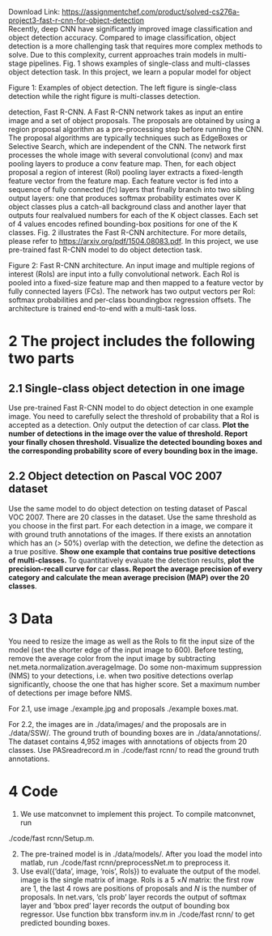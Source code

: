 Download Link: https://assignmentchef.com/product/solved-cs276a-project3-fast-r-cnn-for-object-detection
<br>
Recently, deep CNN have significantly improved image classification and object detection accuracy. Compared to image classification, object detection is a more challenging task that requires more complex methods to solve. Due to this complexity, current approaches train models in multi-stage pipelines. Fig. 1 shows examples of single-class and multi-classes object detection task. In this project, we learn a popular model for object

Figure 1: Examples of object detection. The left figure is single-class detection while the right figure is multi-classes detection.

detection, Fast R-CNN. A Fast R-CNN network takes as input an entire image and a set of object proposals. The proposals are obtained by using a region proposal algorithm as a pre-processing step before running the CNN. The proposal algorithms are typically techniques such as EdgeBoxes or Selective Search, which are independent of the CNN. The network first processes the whole image with several convolutional (conv) and max pooling layers to produce a conv feature map. Then, for each object proposal a region of interest (RoI) pooling layer extracts a fixed-length feature vector from the feature map. Each feature vector is fed into a sequence of fully connected (fc) layers that finally branch into two sibling output layers: one that produces softmax probability estimates over K object classes plus a catch-all background class and another layer that outputs four realvalued numbers for each of the K object classes. Each set of 4 values encodes refined bounding-box positions for one of the K classes. Fig. 2 illustrates the Fast R-CNN architecture. For more details, please refer to https://arxiv.org/pdf/1504.08083.pdf. In this project, we use pre-trained fast R-CNN model to do object detection task.

Figure 2: Fast R-CNN architecture. An input image and multiple regions of interest (RoIs) are input into a fully convolutional network. Each RoI is pooled into a fixed-size feature map and then mapped to a feature vector by fully connected layers (FCs). The network has two output vectors per RoI: softmax probabilities and per-class boundingbox regression offsets. The architecture is trained end-to-end with a multi-task loss.

<h1>2           The project includes the following two parts</h1>

<h2>2.1         Single-class object detection in one image</h2>

Use pre-trained Fast R-CNN model to do object detection in one example image. You need to carefully select the threshold of probability that a RoI is accepted as a detection. Only output the detection of car class. <strong>Plot the number of detections in the image over the value of threshold. Report your finally chosen threshold. Visualize the detected bounding boxes and the corresponding probability score of every bounding box in the image.</strong>

<h2>2.2         Object detection on Pascal VOC 2007 dataset</h2>

Use the same model to do object detection on testing dataset of Pascal VOC 2007. There are 20 classes in the dataset. Use the same threshold as you choose in the first part. For each detection in a image, we compare it with ground truth annotations of the images. If there exists an annotation which has an (<em>&gt; </em>50%) overlap with the detection, we define the detection as a true positive. <strong>Show one example that contains true positive detections of multi-classes. </strong>To quantitatively evaluate the detection results, <strong>plot the precision-recall curve for </strong>car <strong>class. Report the average precision of every category and calculate the mean average precision (MAP) over the 20 classes</strong>.

<h1>3           Data</h1>

You need to resize the image as well as the RoIs to fit the input size of the model (set the shorter edge of the input image to 600). Before testing, remove the average color from the input image by subtracting net.meta.normalization.averageImage. Do some non-maximum suppression (NMS) to your detections, i.e. when two positive detections overlap significantly, choose the one that has higher score. Set a maximum number of detections per image before NMS.

For 2.1, use image ./example.jpg and proposals ./example boxes.mat.

For 2.2, the images are in ./data/images/ and the proposals are in ./data/SSW/. The ground truth of bounding boxes are in ./data/annotations/. The dataset contains 4,952 images with annotations of objects from 20 classes. Use PASreadrecord.m in ./code/fast rcnn/ to read the ground truth annotations.

<h1>4           Code</h1>

<ol>

 <li>We use matconvnet to implement this project. To compile matconvnet, run</li>

</ol>

./code/fast rcnn/Setup.m.

<ol start="2">

 <li>The pre-trained model is in ./data/models/. After you load the model into matlab, run ./code/fast rcnn/preprocessNet.m to preprocess it.</li>

 <li>Use eval({’data’, image, ’rois’, RoIs}) to evaluate the output of the model. image is the single matrix of image. RoIs is a 5 ×<em>N </em>matrix: the first row are 1, the last 4 rows are positions of proposals and <em>N </em>is the number of proposals. In net.vars, ’cls prob’ layer records the output of softmax layer and ’bbox pred’ layer records the output of bounding box regressor. Use function bbx transform inv.m in ./code/fast rcnn/ to get predicted bounding boxes.</li>

</ol>